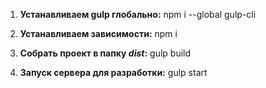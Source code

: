 1. **Устанавливаем gulp глобально:**
   npm i --global gulp-cli

2. **Устанавливаем зависимости:**
   npm i

3. **Собрать проект в папку _dist_:**
   gulp build

4. **Запуск сервера для разработки:**
   gulp start
